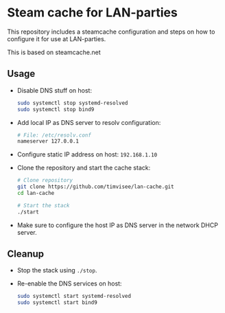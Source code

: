 # Steam cache for LAN-parties
This repository includes a steamcache configuration and steps on how to
configure it for use at LAN-parties.

This is based on steamcache.net

## Usage
* Disable DNS stuff on host:

  ```bash
  sudo systemctl stop systemd-resolved
  sudo systemctl stop bind9
  ```

* Add local IP as DNS server to resolv configuration:

  ```bash
  # File: /etc/resolv.conf
  nameserver 127.0.0.1
  ```

* Configure static IP address on host: `192.168.1.10`
* Clone the repository and start the cache stack:

  ```bash
  # Clone repository
  git clone https://github.com/timvisee/lan-cache.git
  cd lan-cache

  # Start the stack
  ./start
  ```
* Make sure to configure the host IP as DNS server in the network DHCP server.

## Cleanup
* Stop the stack using `./stop`.
* Re-enable the DNS services on host:

  ```bash
  sudo systemctl start systemd-resolved
  sudo systemctl start bind9
  ```
